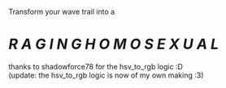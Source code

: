 Transform your wave trail into a 
# _***R A G I N G H O M O S E X U A L***_

thanks to shadowforce78 for the hsv_to_rgb logic :D\
(update: the hsv_to_rgb logic is now of my own making :3)
